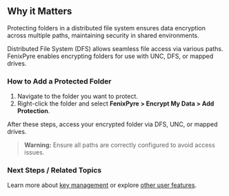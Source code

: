 
## Why it Matters
Protecting folders in a distributed file system ensures data encryption across multiple paths, maintaining security in shared environments.

Distributed File System (DFS) allows seamless file access via various paths. FenixPyre enables encrypting folders for use with UNC, DFS, or mapped drives.

### How to Add a Protected Folder
1. Navigate to the folder you want to protect.
2. Right-click the folder and select **FenixPyre > Encrypt My Data > Add Protection**.

<!-- IMG:     ./media/05-user-guide/screenshot-add-protection.png | Alt: Right-click menu for adding protection -->

After these steps, access your encrypted folder via DFS, UNC, or mapped drives.

> **Warning:** Ensure all paths are correctly configured to avoid access issues.

### Next Steps / Related Topics
Learn more about [key management](/02-core-concepts/key-mgmt.md) or explore [other user features](/05-user-guide/index.md).
